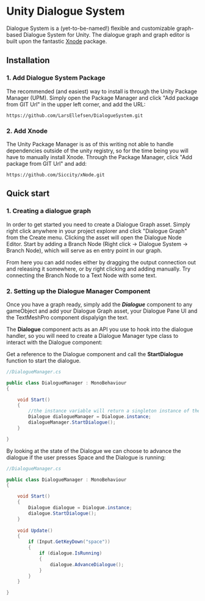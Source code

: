 # Unity Dialogue System

Dialogue System is a (yet-to-be-named!) flexible and customizable graph-based Dialogue System for Unity. The dialogue graph and graph editor is built upon the fantastic [Xnode](https://github.com/Siccity/xNode) package.

## Installation


### 1. Add Dialogue System Package
The recommended (and easiest) way to install is through the Unity Package Manager (UPM). 
Simply open the Package Manager and click "Add package from GIT Url" in the upper left corner, and add the URL:

```https://github.com/LarsEllefsen/DialogueSystem.git```

### 2. Add Xnode
The Unity Package Manager is as of this writing not able to handle dependencies outside of the unity registry, so for the time being you will have to manually install Xnode.
Through the Package Manager, click "Add package from GIT Url" and add:

```https://github.com/Siccity/xNode.git```

## Quick start

### 1. Creating a dialogue graph
In order to get started you need to create a Dialogue Graph asset. Simply right click anywhere in your project explorer and click "Dialogue Graph" from the Create menu. Clicking the asset will open the Dialogue Node Editor. Start by adding a Branch Node (Right click -> Dialogue System -> Branch Node), which will serve as en entry point in our graph. 

From here you can add nodes either by dragging the output connection out and releasing it somewhere, or by right clicking and adding manually. Try connecting the Branch Node to a Text Node with some text.

### 2. Setting up the Dialogue Manager Component
Once you have a graph ready, simply add the ***Dialogue*** component to any gameObject and add your Dialogue Graph asset, your Dialogue Pane UI and the TextMeshPro component dispalyign the text. 

The **Dialogue** component acts as an API you use to hook into the dialogue handler, so you will need to create a Dialogue Manager type class to interact with the Dialogue component:

Get a reference to the Dialogue component and call the **StartDialogue** function to start the dialogue.

```c#
//DialogueManager.cs

public class DialogueManager : MonoBehaviour 
{

    void Start()
    {
        //the instance variable will return a singleton instance of the dialogue component. 
        Dialogue dialogueManager = Dialogue.instance; 
        dialogueManager.StartDialogue();
    }

}
```

By looking at the state of the Dialogue we can choose to advance the dialogue if the user presses Space and the Dialogue is running:

```c#
//DialogueManager.cs

public class DialogueManager : MonoBehaviour 
{

    void Start()
    {
        Dialogue dialogue = Dialogue.instance;
        dialogue.StartDialogue();
    }
  
    void Update()
    {
        if (Input.GetKeyDown("space"))
        {
            if (dialogue.IsRunning)
            {
                dialogue.AdvanceDialogue();
            }
        }
    }

}
```
